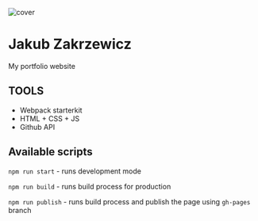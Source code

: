 ![cover](https://github.com/kilerynka/portfolioJZ/blob/master/public/og.jpg)

# Jakub Zakrzewicz

My portfolio website

## TOOLS

- Webpack starterkit
- HTML + CSS + JS
- Github API

## Available scripts

`npm run start` - runs development mode

`npm run build` - runs build process for production

`npm run publish` - runs build process and publish the page using `gh-pages` branch
